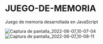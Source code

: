 # JUEGO-DE-MEMORIA
Juego de memoria desarrollada en JavaScript


![Captura de pantalla_2022-06-07_10-07-04](https://user-images.githubusercontent.com/70282114/172431379-d43a4f26-be76-4e37-916f-a5072f024762.png)
![Captura de pantalla_2022-06-07_10-08-11](https://user-images.githubusercontent.com/70282114/172431387-fae8fddc-e940-4741-b56b-fb509953c3e8.png)
